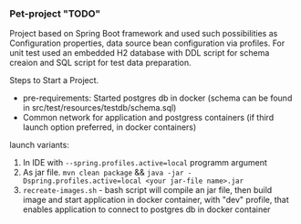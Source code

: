 ### Pet-project "TODO"

Project based on Spring Boot framework and used such possibilities as Configuration properties, data source bean configuration via profiles.
For unit test used an embedded H2 database with DDL script for schema creaion and SQL script for test data preparation.

Steps to Start a Project.
- pre-requirements: Started postgres db in docker (schema can be found in src/test/resources/testdb/schema.sql)
- Common network for application and postgress containers (if third launch option preferred, in docker containers)

launch variants:
1. In IDE with `--spring.profiles.active=local` programm argument
2. As jar file. `mvn clean package` && `java -jar -Dspring.profiles.active=local <your jar-file name>.jar`
3. `recreate-images.sh` - bash script will compile an jar file, then build image and start application in docker container, with "dev" profile, that enables application to connect to postgres db in docker container
